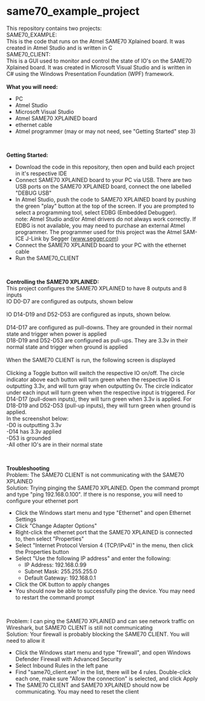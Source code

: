 # same70_example_project

This repository contains two projects: <br/>
SAME70_EXAMPLE: <br/>
This is the code that runs on the Atmel SAME70 Xplained board. It was created in Atmel Studio and is written in C <br/>
SAME70_CLIENT: <br/>
This is a GUI used to monitor and control the state of IO's on the SAME70 Xplained board. It was created in Microsoft Visual Studio and is written in C# using the Windows Presentation Foundation (WPF) framework.<br/><br/>
__What you will need:__<br/>
* PC<br/>
* Atmel Studio<br/>
* Microsoft Visual Studio<br/>
* Atmel SAME70 XPLAINED board<br/>
* ethernet cable<br/>
* Atmel programmer (may or may not need, see "Getting Started" step 3)<br/>
<!-- end of list --><br/>
__Getting Started:__<br/>
* Download the code in this repository, then open and build each project in it's respective IDE <br/>
* Connect SAME70 XPLAINED board to your PC via USB. There are two USB ports on the SAME70 XPLAINED board, connect the one labelled "DEBUG USB" <br/>
* In Atmel Studio, push the code to SAME70 XPLAINED board by pushing the green "play" button at the top of the screen. If you are prompted to select a programming tool, select EDBG (Embedded Debugger). <br/>
note: Atmel Studio and/or Atmel drivers do not always work correctly. If EDBG is not available, you may need to purchase an external Atmel programmer. The programmer used for this project was the Atmel SAM-ICE J-Link by Segger (www.segger.com) <br/>
* Connect the SAME70 XPLAINED board to your PC with the ethernet cable <br/>
* Run the SAME70_CLIENT<br/>
<!-- end of list --><br/>
__Controlling the SAME70 XPLAINED:__<br/>
This project configures the SAME70 XPLAINED to have 8 outputs and 8 inputs<br/>
IO D0-D7 are configured as outputs, shown below<br/><br/>
IO D14-D19 and D52-D53 are configured as inputs, shown below.<br/><br/>
D14-D17 are configured as pull-downs. They are grounded in their normal state and trigger when power is applied<br/>
D18-D19 and D52-D53 are configured as pull-ups. They are 3.3v in their normal state and trigger when ground is applied <br/><br/>
When the SAME70 CLIENT is run, the following screen is displayed<br/><br/>
Clicking a Toggle button will switch the respective IO on/off. The circle indicator above each button will turn green when the respective IO is outputting 3.3v, and will turn gray when outputting 0v. The circle indicator under each input will turn green when the respective input is triggered. For D14-D17 (pull-down inputs), they will turn green when 3.3v is applied. For D18-D19 and D52-D53 (pull-up inputs), they will turn green when ground is applied. <br/>
In the screenshot below:<br/>
-D0 is outputting 3.3v<br/>
-D14 has 3.3v applied<br/>
-D53 is grounded<br/>
-All other IO's are in their normal state<br/>
<!-- end of list --><br/>
__Troubleshooting__<br/>
Problem: The SAME70 CLIENT is not communicating with the SAME70 XPLAINED<br/>
Solution: Trying pinging the SAME70 XPLAINED. Open the command prompt and type "ping 192.168.0.100". If there is no response, you will need to configure your ethernet port<br/>
* Click the Windows start menu and type "Ethernet" and open Ethernet Settings<br/>
* Click "Change Adapter Options" <br/>
* Right-click the ethernet port that the SAME70 XPLAINED is connected to, then select "Properties" <br/>
* Select "Internet Protocol Version 4 (TCP/IPv4)" in the menu, then click the Properties button <br/>
* Select "Use the following IP address" and enter the following:<br/>
  * IP Address: 192.168.0.99<br/>
  * Subnet Mask: 255.255.255.0<br/>
  * Default Gateway: 192.168.0.1<br/><!-- end of list -->
* Click the OK button to apply changes <br/>
* You should now be able to successfully ping the device. You may need to restart the command prompt <br/>
<!-- end of list --><br/>
Problem: I can ping the SAME70 XPLAINED and can see network traffic on Wireshark, but SAME70 CLIENT is still not communicating<br/>
Solution: Your firewall is probably blocking the SAME70 CLIENT. You will need to allow it <br/>
* Click the Windows start menu and type "firewall", and open Windows Defender Firewall with Advanced Security <br/>
* Select Inbound Rules in the left pane <br/>
* Find "same70_client.exe" in the list, there will be 4 rules. Double-click each one, make sure "Allow the connection" is selected, and click Apply <br/>
* The SAME70 CLIENT and SAME70 XPLAINED should now be communicating. You may need to reset the client <br/>
<!-- end of list -->












